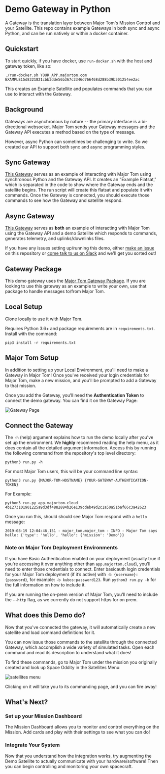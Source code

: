 # Demo Gateway in Python

A Gateway is the translation layer between Major Tom's Mission Control and your Satellite. 
This repo contains example Gateways in both sync and async Python, and can be run natively or within a docker container.

## Quickstart

To start quickly, if you have docker, use `run-docker.sh` with the host and gateway token, like so:

```
./run-docker.sh YOUR_APP.majortom.com EXAMPLE15d8321821cbb3dde56b367c2346d766468d288b39b301254ee2ac
```

This creates an Example Satellite and populates commands that you can use to interact with the Gateway.

## Background

Gateways are asynchronous by nature -- the primary interface is a bi-directional websocket. Major Tom sends your Gateway messages and the Gateway API executes a method based on the type of message. 

However, async Python can sometimes be challenging to write. So we created our API to support both sync and async programming styles.

## Sync Gateway

[This Gateway](./gateway/gateway.py) serves as an example of interacting with Major Tom using synchronous Python and the Gateway API. It creates an "Example Flatsat," which is separated in the code to show where the Gateway ends and the satellite begins. The run script will create this flatsat and populate it with commands. Once the Gateway is connected, you should execute those commands to see how the Gateway and satellite respond.

## Async Gateway
[This Gateway](./demo/demo_sat.py) serves as **both** an example of interacting with Major Tom using the Gateway API and a demo Satellite which responds to commands, generates telemetry, and uplinks/downlinks files.

If you have any issues setting up/running this demo,
either [make an issue](https://github.com/kubos/example-python-gateway/issues/new) on this repository
or [come talk to us on Slack](https://slack.kubos.com) and we'll get you sorted out!

## Gateway Package

This demo gateway uses the [Major Tom Gateway Package](https://pypi.org/project/majortom-gateway/).
If you are looking to use this gateway as an example to write your own, use that package to handle messages to/from Major Tom.

## Local Setup

Clone locally to use it with Major Tom.

Requires Python 3.6+ and package requirements are in `requirements.txt`. Install with the command:

```pip3 install -r requirements.txt```

## Major Tom Setup

In addition to setting up your Local Environment, you'll need to make a Gateway in Major Tom!
Once you've received your login credentials for Major Tom, make a new mission,
and you'll be prompted to add a Gateway to that mission.

Once you add the Gateway, you'll need the __Authentication Token__ to connect the demo gateway. You can find it on the Gateway Page:

![Gateway Page](images/gateway_page.png "Gateway Page in Major Tom")

## Connect the Gateway

The `-h` (help) argument explains how to run the demo locally after you've set up the environment.
We __highly__ recommend reading the help menu, as it does contain all the detailed argument information.
Access this by running the following command from the repository's top level directory:

```python3 run.py -h```

For most Major Tom users, this will be your command line syntax:

```python3 run.py {MAJOR-TOM-HOSTNAME} {YOUR-GATEWAY-AUTHENTICATION-TOKEN}```

For Example:

```python3 run.py app.majortom.cloud 4b1273101901225a9d3df4882884b26e139cdeb49d2c1a50a51baf66c3a42623```

Once you run this, should should see Major Tom respond with a `hello` message:

```2019-08-19 12:04:46,151 - major_tom.major_tom - INFO - Major Tom says hello: {'type': 'hello', 'hello': {'mission': 'Demo'}}```

### Note on Major Tom Deployment Environments

If you have Basic Authentication enabled on your deployment
(usually true if you're accessing it over anything other than `app.majortom.cloud`),
you'll need to enter those credentials to connect.
Enter basicauth login credentials for your Major Tom deployment (if it’s active) with `-b {username}:{password}`,
for example: `-b kubos:password123`.
Run `python3 run.py -h` for the full information on how to include it.

If you are running the on-prem version of Major Tom,
you'll need to include the `--http` flag, as we currently do not support https for on prem.

## What does this Demo do?

Now that you've connected the gateway, it will automatically create a new satellite and load command definitions for it.

You can now issue those commands to the satellite through the connected Gateway,
which accomplish a wide variety of simulated tasks.
Open each command and read its description to understand what it does!

To find these commands, go to Major Tom under the mission you originally created and look up Space Oddity in the Satellites Menu:  

![satellites menu](images/satellites_menu.png "Satellites Menu in Major Tom")

Clicking on it will take you to its commanding page, and you can fire away!

## What's Next?

### Set up your Mission Dashboard

The Mission Dashboard allows you to monitor and control everything on the Mission.
Add cards and play with their settings to see what you can do!

### Integrate Your System

Now that you understand how the integration works, try augmenting the Demo Satellite to actually communicate with your hardware/software!
Then you can begin controlling and monitoring your own spacecraft.
